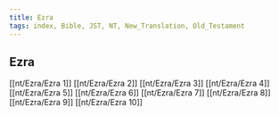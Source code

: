 ```yaml
---
title: Ezra
tags: index, Bible, JST, NT, New_Translation, Old_Testament
---
```


## Ezra

[[nt/Ezra/Ezra 1]]
[[nt/Ezra/Ezra 2]]
[[nt/Ezra/Ezra 3]]
[[nt/Ezra/Ezra 4]]
[[nt/Ezra/Ezra 5]]
[[nt/Ezra/Ezra 6]]
[[nt/Ezra/Ezra 7]]
[[nt/Ezra/Ezra 8]]
[[nt/Ezra/Ezra 9]]
[[nt/Ezra/Ezra 10]]
